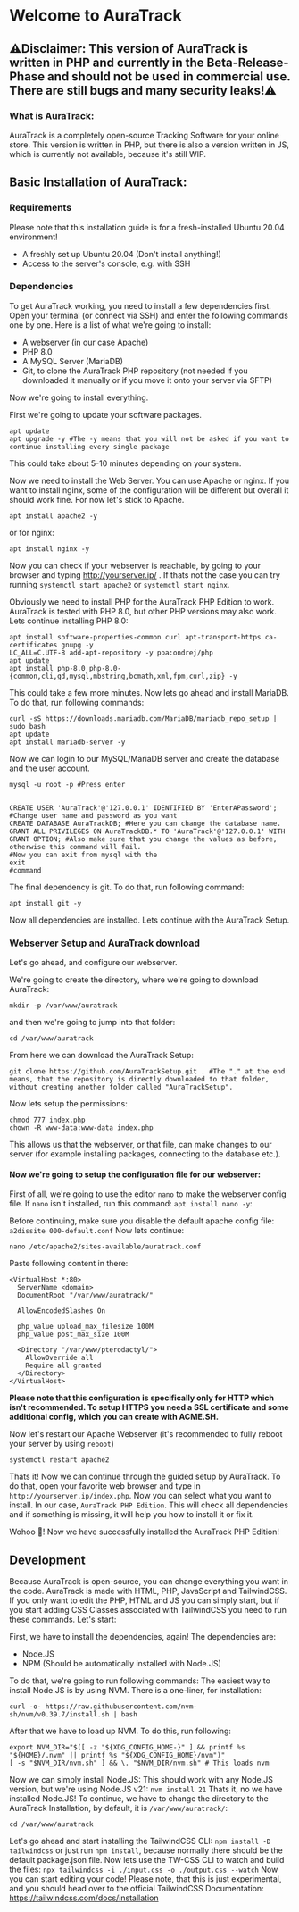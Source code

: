 # Welcome to AuraTrack

## ⚠️Disclaimer: This version of AuraTrack is written in PHP and currently in the Beta-Release-Phase and should not be used in commercial use. There are still bugs and many security leaks!⚠️

### What is AuraTrack:
AuraTrack is a completely open-source Tracking Software for your online store. This version is written in PHP, but there is also a version written in JS, which is currently not available, because it's still WIP.


## Basic Installation of AuraTrack:
### Requirements
Please note that this installation guide is for a fresh-installed Ubuntu 20.04 environment!

- A freshly set up Ubuntu 20.04 (Don't install anything!)
- Access to the server's console, e.g. with SSH

### Dependencies
To get AuraTrack working, you need to install a few dependencies first. Open your terminal (or connect via SSH) and enter the following commands one by one.
Here is a list of what we're going to install:
- A webserver (in our case Apache)
- PHP 8.0
- A MySQL Server (MariaDB)
- Git, to clone the AuraTrack PHP repository (not needed if you downloaded it manually or if you move it onto your server via SFTP)

Now we're going to install everything.

First we're going to update your software packages.

```
apt update 
apt upgrade -y #The -y means that you will not be asked if you want to continue installing every single package
```
This could take about 5-10 minutes depending on your system.

Now we need to install the Web Server.
You can use Apache or nginx. If you want to install nginx, some of the configuration will be different but overall it should work fine. For now let's stick to Apache.

```
apt install apache2 -y
```
or for nginx:
```
apt install nginx -y
```

Now you can check if your webserver is reachable, by going to your browser and typing http://yourserver.ip/ .
If thats not the case you can try running `systemctl start apache2` or `systemctl start nginx`. 


Obviously we need to install PHP for the AuraTrack PHP Edition to work. AuraTrack is tested with PHP 8.0, but other PHP versions may also work. Lets continue installing PHP 8.0:

```
apt install software-properties-common curl apt-transport-https ca-certificates gnupg -y
LC_ALL=C.UTF-8 add-apt-repository -y ppa:ondrej/php
apt update
apt install php-8.0 php-8.0-{common,cli,gd,mysql,mbstring,bcmath,xml,fpm,curl,zip} -y
```

This could take a few more minutes.
Now lets go ahead and install MariaDB. To do that, run following commands:
```
curl -sS https://downloads.mariadb.com/MariaDB/mariadb_repo_setup | sudo bash
apt update
apt install mariadb-server -y
```

Now we can login to our MySQL/MariaDB server and create the database and the user account.
```
mysql -u root -p #Press enter


CREATE USER 'AuraTrack'@'127.0.0.1' IDENTIFIED BY 'EnterAPassword'; #Change user name and password as you want
CREATE DATABASE AuraTrackDB; #Here you can change the database name.
GRANT ALL PRIVILEGES ON AuraTrackDB.* TO 'AuraTrack'@'127.0.0.1' WITH GRANT OPTION; #Also make sure that you change the values as before, otherwise this command will fail.
#Now you can exit from mysql with the
exit
#command
```

The final dependency is git. To do that, run following command:
```
apt install git -y
```
Now all dependencies are installed. Lets continue with the AuraTrack Setup.


### Webserver Setup and AuraTrack download
Let's go ahead, and configure our webserver.

We're going to create the directory, where we're going to download AuraTrack:
```
mkdir -p /var/www/auratrack
```
and then we're going to jump into that folder:
```
cd /var/www/auratrack
```
From here we can download the AuraTrack Setup:
```
git clone https://github.com/AuraTrackSetup.git . #The "." at the end means, that the repository is directly downloaded to that folder, without creating another folder called "AuraTrackSetup".
```
Now lets setup the permissions:
```
chmod 777 index.php
chown -R www-data:www-data index.php
```
This allows us that the webserver, or that file, can make changes to our server (for example installing packages, connecting to the database etc.). 

#### Now we're going to setup the configuration file for our webserver:
First of all, we're going to use the editor `nano` to make the webserver config file. If `nano` isn't installed, run this command: `apt install nano -y`:

Before continuing, make sure you disable the default apache config file:
`a2dissite 000-default.conf`
Now lets continue:
```
nano /etc/apache2/sites-available/auratrack.conf
```
Paste following content in there:
```
<VirtualHost *:80>
  ServerName <domain>
  DocumentRoot "/var/www/auratrack/"
  
  AllowEncodedSlashes On
  
  php_value upload_max_filesize 100M
  php_value post_max_size 100M
  
  <Directory "/var/www/pterodactyl/">
    AllowOverride all
    Require all granted
  </Directory>
</VirtualHost>
```
**Please note that this configuration is specifically only for HTTP which isn't recommended. To setup HTTPS you need a SSL certificate and some additional config, which you can create with ACME.SH.**

Now let's restart our Apache Webserver (it's recommended to fully reboot your server by using `reboot`)
```
systemctl restart apache2
```

Thats it! Now we can continue through the guided setup by AuraTrack.
To do that, open your favorite web browser and type in `http://yourserver.ip/index.php`. Now you can select what you want to install. In our case, `AuraTrack PHP Edition`. This will check all dependencies and if something is missing, it will help you how to install it or fix it.


Wohoo 🎉! Now we have successfully installed the AuraTrack PHP Edition!



## Development
Because AuraTrack is open-source, you can change everything you want in the code. AuraTrack is made with HTML, PHP, JavaScript and TailwindCSS. If you only want to edit the PHP, HTML and JS you can simply start, but if you start adding CSS Classes associated with TailwindCSS you need to run these commands.
Let's start:

First, we have to install the dependencies, again!
The dependencies are:
- Node.JS
- NPM (Should be automatically installed with Node.JS)

To do that, we're going to run following commands:
The easiest way to install Node.JS is by using NVM. There is a one-liner, for installation:
```
curl -o- https://raw.githubusercontent.com/nvm-sh/nvm/v0.39.7/install.sh | bash
```
After that we have to load up NVM. To do this, run following:
```
export NVM_DIR="$([ -z "${XDG_CONFIG_HOME-}" ] && printf %s "${HOME}/.nvm" || printf %s "${XDG_CONFIG_HOME}/nvm")"
[ -s "$NVM_DIR/nvm.sh" ] && \. "$NVM_DIR/nvm.sh" # This loads nvm
```
Now we can simply install Node.JS:
This should work with any Node.JS version, but we're using Node.JS v21:
```nvm install 21```
Thats it, no we have installed Node.JS!
To continue, we have to change the directory to the AuraTrack Installation, by default, it is `/var/www/auratrack/`:
```
cd /var/www/auratrack
```

Let's go ahead and start installing the TailwindCSS CLI:
```npm install -D tailwindcss```
or just run `npm install`, because normally there should be the default package.json file.
Now lets use the TW-CSS CLI to watch and build the files:
```npx tailwindcss -i ./input.css -o ./output.css --watch``` 
Now you can start editing your code!
Please note, that this is just experimental, and you should head over to the official TailwindCSS Documentation: https://tailwindcss.com/docs/installation

